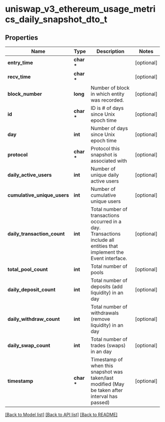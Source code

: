 # uniswap_v3_ethereum_usage_metrics_daily_snapshot_dto_t

## Properties
Name | Type | Description | Notes
------------ | ------------- | ------------- | -------------
**entry_time** | **char \*** |  | [optional] 
**recv_time** | **char \*** |  | [optional] 
**block_number** | **long** | Number of block in which entity was recorded. | [optional] 
**id** | **char \*** | ID is # of days since Unix epoch time | [optional] 
**day** | **int** | Number of days since Unix epoch time | [optional] 
**protocol** | **char \*** | Protocol this snapshot is associated with | [optional] 
**daily_active_users** | **int** | Number of unique daily active users | [optional] 
**cumulative_unique_users** | **int** | Number of cumulative unique users | [optional] 
**daily_transaction_count** | **int** | Total number of transactions occurred in a day. Transactions include all entities that implement the Event interface. | [optional] 
**total_pool_count** | **int** | Total number of pools | [optional] 
**daily_deposit_count** | **int** | Total number of deposits (add liquidity) in an day | [optional] 
**daily_withdraw_count** | **int** | Total number of withdrawals (remove liquidity) in an day | [optional] 
**daily_swap_count** | **int** | Total number of trades (swaps) in an day | [optional] 
**timestamp** | **char \*** | Timestamp of when this snapshot was taken/last modified (May be taken after interval has passed) | [optional] 

[[Back to Model list]](../README.md#documentation-for-models) [[Back to API list]](../README.md#documentation-for-api-endpoints) [[Back to README]](../README.md)


